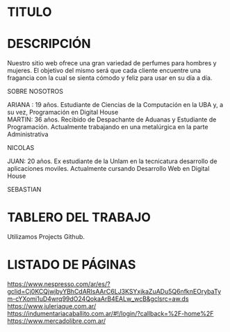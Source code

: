 # TITULO

# DESCRIPCIÓN
Nuestro sitio web ofrece una gran variedad de perfumes para hombres y mujeres. El objetivo del mismo será que cada cliente encuentre una fragancia con la cual se sienta cómodo y feliz para usar en su día a día. 

SOBRE NOSOTROS

ARIANA : 19 años. Estudiante de Ciencias de la Computación en la UBA y, a su vez, Programación en Digital House<br>
MARTIN: 36 años. Recibido de Despachante de Aduanas y Estudiante de Programación. Actualmente trabajando en una metalúrgica en la parte Administrativa<br>

NICOLAS

JUAN: 20 años. Ex estudiante de la Unlam en la tecnicatura desarrollo de aplicaciones moviles. Actualmente cursando Desarrollo Web en Digital House<br>

SEBASTIAN
# TABLERO DEL TRABAJO

Utilizamos Projects Github.

#  LISTADO DE PÁGINAS

https://www.nespresso.com/ar/es/?gclid=Cj0KCQjwjbyYBhCdARIsAArC6LJ3KSYxjkaZuADu5Q6nfknEOrybaTym-cYXomi1uD4wrq99dO24QokaArB4EALw_wcB&gclsrc=aw.ds<br>
https://www.juleriaque.com.ar/<br>
https://indumentariacaballito.com.ar/#!/login/?callback=%2F-home%2F<br>
https://www.mercadolibre.com.ar/<br>
